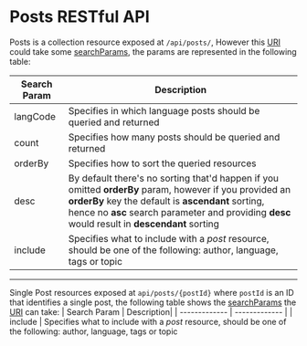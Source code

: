# Posts RESTful API

Posts is a collection resource exposed at `/api/posts/`, However this [URI](https://developer.mozilla.org/en-US/docs/Glossary/URI) could take some [searchParams](https://developer.mozilla.org/en-US/docs/Web/API/URL/searchParams), the params are represented in the following table:

| Search Param  | Description|
| ------------- | ------------- |
| langCode | Specifies in which language posts should be queried and returned  |
| count | Specifies how many posts should be queried and returned  |
| orderBy  | Specifies how to sort the queried resources  |
| desc  | By default there's no sorting that'd happen if you omitted **orderBy** param, however if you provided an **orderBy** key the default is **ascendant** sorting, hence no **asc** search parameter and providing **desc** would result in **descendant** sorting|
| include | Specifies what to include with a *post* resource, should be one of the following: author, language, tags or topic
___

Single Post resources exposed at `api/posts/{postId}` where `postId` is an ID that identifies a single post, the following table shows the [searchParams](https://developer.mozilla.org/en-US/docs/Web/API/URL/searchParams) the [URI](https://developer.mozilla.org/en-US/docs/Glossary/URI) can take:
| Search Param  | Description|
| ------------- | ------------- |
| include | Specifies what to include with a *post* resource, should be one of the following: author, language, tags or topic